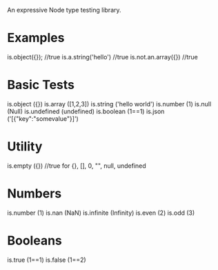 An expressive Node type testing library.

# Examples

is.object({}); 		//true
is.a.string('hello')	//true
is.not.an.array({})	//true

# Basic Tests

is.object	({})
is.array	([1,2,3])
is.string	('hello world')
is.number	(1)
is.null		(Null)
is.undefined	(undefined)
is.boolean	(1==1)
is.json		('[{"key":"somevalue"}]')

# Utility
is.empty	({}) //true for {}, [], 0, "", null, undefined

# Numbers
is.number	(1)
is.nan		(NaN)
is.infinite	(Infinity)
is.even		(2)
is.odd		(3)

# Booleans
is.true		(1==1)
is.false	(1==2)


